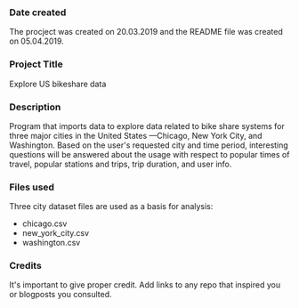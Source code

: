 ### Date created
The procject was created on 20.03.2019 and the README file was created on 05.04.2019.

### Project Title
Explore US bikeshare data

### Description
Program that imports data to explore data related to bike share systems for three major cities in the United States —Chicago, New York City, and Washington. Based on the user's requested city and time period, interesting questions will be answered about the usage with respect to popular times of travel,  popular stations and trips, trip duration, and user info.

### Files used
Three city dataset files are used as a basis for analysis:
* chicago.csv
* new_york_city.csv
* washington.csv

### Credits
It's important to give proper credit. Add links to any repo that inspired you or blogposts you consulted.
